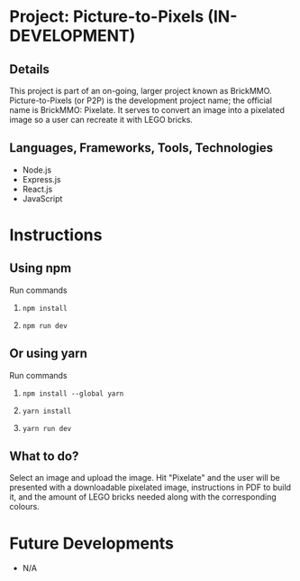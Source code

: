 # Project: Picture-to-Pixels (IN-DEVELOPMENT)

## Details
This project is part of an on-going, larger project known as BrickMMO. Picture-to-Pixels (or P2P) is the development project name; the official name is BrickMMO: Pixelate. It serves to convert an image into a pixelated image so a user can recreate it with LEGO bricks.

## Languages, Frameworks, Tools, Technologies
- Node.js
- Express.js
- React.js
- JavaScript

# Instructions

## Using npm

Run commands

1. `npm install`

2. `npm run dev`

## Or using yarn

Run commands

1. `npm install --global yarn`

2. `yarn install`

3. `yarn run dev`

## What to do?

Select an image and upload the image. Hit "Pixelate" and the user will be presented with a downloadable pixelated image, instructions in PDF to build it, and the amount of LEGO bricks needed along with the corresponding colours.

# Future Developments
- N/A
